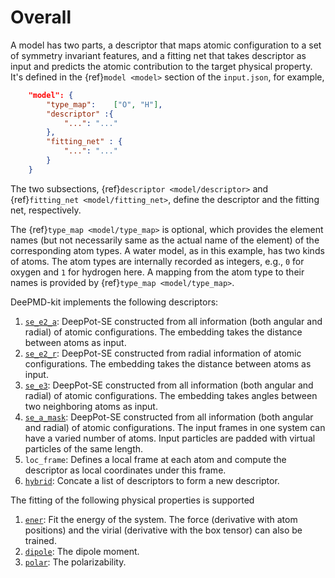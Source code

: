 # Overall

A model has two parts, a descriptor that maps atomic configuration to a set of symmetry invariant features, and a fitting net that takes descriptor as input and predicts the atomic contribution to the target physical property. It's defined in the {ref}`model <model>` section of the `input.json`, for example,
```json
    "model": {
        "type_map":    ["O", "H"],
        "descriptor" :{
            "...": "..."
        },
        "fitting_net" : {
            "...": "..."
        }
    }
```
The two subsections, {ref}`descriptor <model/descriptor>` and {ref}`fitting_net <model/fitting_net>`, define the descriptor and the fitting net, respectively.

The {ref}`type_map <model/type_map>` is optional, which provides the element names (but not necessarily same as the actual name of the element) of the corresponding atom types. A water model, as in this example, has two kinds of atoms. The atom types are internally recorded as integers, e.g., `0` for oxygen and `1` for hydrogen here. A mapping from the atom type to their names is provided by {ref}`type_map <model/type_map>`.

DeePMD-kit implements the following descriptors:
1. [`se_e2_a`](train-se-e2-a.md): DeepPot-SE constructed from all information (both angular and radial) of atomic configurations. The embedding takes the distance between atoms as input.
2. [`se_e2_r`](train-se-e2-r.md): DeepPot-SE constructed from radial information of atomic configurations. The embedding takes the distance between atoms as input.
3. [`se_e3`](train-se-e3.md): DeepPot-SE constructed from all information (both angular and radial) of atomic configurations. The embedding takes angles between two neighboring atoms as input.
4. [`se_a_mask`](train-se-a-mask.md): DeepPot-SE constructed from all information (both angular and radial) of atomic configurations. The input frames in one system can have a varied number of atoms. Input particles are padded with virtual particles of the same length.
5. `loc_frame`: Defines a local frame at each atom and compute the descriptor as local coordinates under this frame.
6. [`hybrid`](train-hybrid.md): Concate a list of descriptors to form a new descriptor.

The fitting of the following physical properties is supported
1. [`ener`](train-energy.md): Fit the energy of the system. The force (derivative with atom positions) and the virial (derivative with the box tensor) can also be trained.
2. [`dipole`](train-fitting-tensor.md): The dipole moment.
3. [`polar`](train-fitting-tensor.md): The polarizability.
